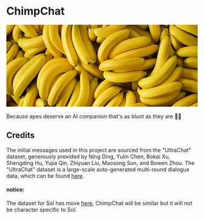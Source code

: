 # ChimpChat
![bananas](https://raw.githubusercontent.com/branles14/assets/master/images/banners/1/small.png)
  
Because apes deserve an AI companion that's as blunt as they are 🤖🐒

## Credits
The initial messages used in this project are sourced from the "UltraChat" dataset, generously provided by Ning Ding, Yulin Chen, Bokai Xu, Shengding Hu, Yujia Qin, Zhiyuan Liu, Maosong Sun, and Bowen Zhou. The "UltraChat" dataset is a large-scale auto-generated multi-round dialogue data, which can be found [here](https://github.com/thunlp/UltraChat).

#### notice:
The dataset for Sol has move [here]([https://github.com/branles14/sol_dataset](https://huggingface.co/datasets/branles14/sol_dataset)), ChimpChat will be similar but it will not be character specific to Sol.
